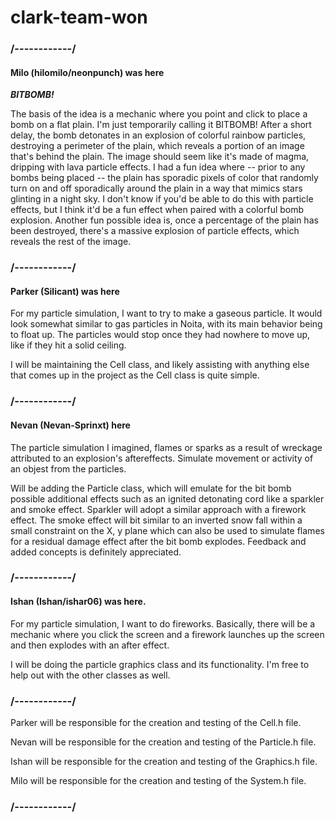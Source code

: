 # clark-team-won


### /------------/
#### Milo (hilomilo/neonpunch) was here

***BITBOMB!***

The basis of the idea is a mechanic where you point and click to place a bomb on a flat plain. I'm just temporarily calling it BITBOMB! After a short delay, the bomb detonates in an explosion of colorful rainbow particles, destroying a perimeter of the plain, which reveals a portion of an image that's behind the plain. The image should seem like it's made of magma, dripping with lava particle effects. I had a fun idea where -- prior to any bombs being placed -- the plain has sporadic pixels of color that randomly turn on and off sporadically around the plain in a way that mimics stars glinting in a night sky. I don't know if you'd be able to do this with particle effects, but I think it'd be a fun effect when paired with a colorful bomb explosion. Another fun possible idea is, once a percentage of the plain has been destroyed, there's a massive explosion of particle effects, which reveals the rest of the image.
### /------------/
#### Parker (Silicant) was here
For my particle simulation, I want to try to make a gaseous particle. It would look somewhat similar to gas particles in Noita, with its main behavior being to float up. The particles would stop once they had nowhere to move up, like if they hit a solid ceiling.

I will be maintaining the Cell class, and likely assisting with anything else that comes up in the project as the Cell class is quite simple. 
### /------------/
#### Nevan (Nevan-Sprinxt) here
The particle simulation I imagined, flames or sparks as a result of wreckage attributed to an explosion's aftereffects. Simulate movement or activity of an objest from the particles.

Will be adding the Particle class, which will emulate for the bit bomb possible additional effects such as an ignited detonating cord like a sparkler and smoke effect. Sparkler will adopt a similar approach with a firework effect. The smoke effect will bit similar to an inverted snow fall within a small constraint on the X, y plane which can also be used to simulate flames for a residual damage effect after the bit bomb explodes. Feedback and added concepts is definitely appreciated.
### /------------/
#### Ishan (Ishan/ishar06) was here. 
For my particle simulation, I want to do fireworks. Basically, there will be a mechanic where you click the screen and a firework launches up the screen and then explodes with an after effect. 

I will be doing the particle graphics class and its functionality. I'm free to help out with the other classes as well. 
### /------------/

Parker will be responsible for the creation and testing of the Cell.h file.

Nevan will be responsible for the creation and testing of the Particle.h file.

Ishan will be responsible for the creation and testing of the Graphics.h file.

Milo will be responsible for the creation and testing of the System.h file.

### /------------/
